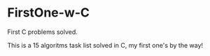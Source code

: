 # FirstOne-w-C
First C problems solved.


 This is a 15 algoritms task list solved in C, my first one's by the way!
 
                
